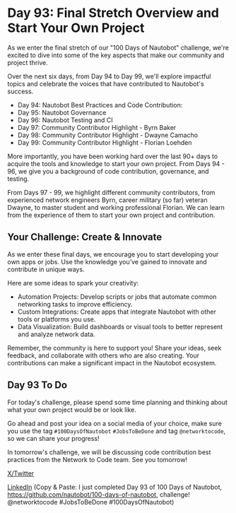 # Day 93: Final Stretch Overview and Start Your Own Project

As we enter the final stretch of our "100 Days of Nautobot" challenge, we're excited to dive into some of the key aspects that make our community and project thrive. 

Over the next six days, from Day 94 to Day 99, we'll explore impactful topics and celebrate the voices that have contributed to Nautobot's success.

- Day 94: Nautobot Best Practices and Code Contribution: 
- Day 95: Nautobot Governance
- Day 96: Nautobot Testing and CI
- Day 97: Community Contributor Highlight - Byrn Baker
- Day 98: Community Contributor Highlight - Dwayne Camacho
- Day 99: Community Contributor Highlight - Florian Loehden

More importantly, you have been working hard over the last 90+ days to acquire the tools and knowledge to start your own project. From Days 94 - 96, we give you a background of code contribution, governance, and testing. 

From Days 97 - 99, we highlight different community contributors, from experienced network engineers Byrn, career military (so far) veteran Dwayne, to master student and working professional Florian. We can learn from the experience of them to start your own project and contribution. 

## Your Challenge: Create & Innovate

As we enter these final days, we encourage you to start developing your own apps or jobs. Use the knowledge you’ve gained to innovate and contribute in unique ways. 

Here are some ideas to spark your creativity:

- Automation Projects: Develop scripts or jobs that automate common networking tasks to improve efficiency.
- Custom Integrations: Create apps that integrate Nautobot with other tools or platforms you use.
- Data Visualization: Build dashboards or visual tools to better represent and analyze network data.

Remember, the community is here to support you! Share your ideas, seek feedback, and collaborate with others who are also creating. Your contributions can make a significant impact in the Nautobot ecosystem.

## Day 93 To Do

For today's challenge, please spend some time planning and thinking about what your own project would be or look like. 

Go ahead and post your idea on a social media of your choice, make sure you use the tag `#100DaysOfNautobot` `#JobsToBeDone` and tag `@networktocode`, so we can share your progress! 

In tomorrow's challenge, we will be discussing code contribution best practices from the Network to Code team. See you tomorrow! 

[X/Twitter](<https://twitter.com/intent/tweet?url=https://github.com/nautobot/100-days-of-nautobot&text=I+jst+completed+Day+93+of+the+100+days+of+nautobot+challenge+!&hashtags=100DaysOfNautobot,JobsToBeDone>)

[LinkedIn](https://www.linkedin.com/) (Copy & Paste: I just completed Day 93 of 100 Days of Nautobot, https://github.com/nautobot/100-days-of-nautobot, challenge! @networktocode #JobsToBeDone #100DaysOfNautobot) 